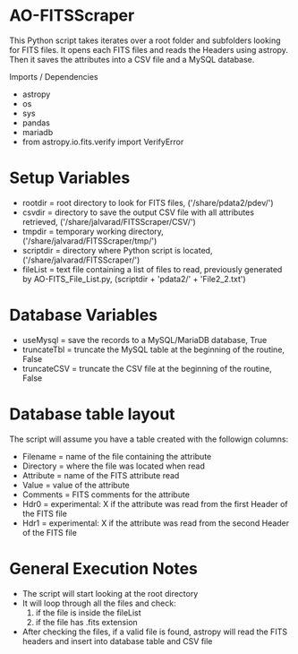 # AO-FITSScraper
This Python script takes iterates over a root folder and subfolders looking for FITS files. It opens each FITS files and reads the Headers using astropy. Then it saves the attributes into a CSV file and a MySQL database.

Imports / Dependencies
- astropy
- os
- sys
- pandas
- mariadb
- from astropy.io.fits.verify import VerifyError

# Setup Variables

- rootdir = root directory to look for FITS files, ('/share/pdata2/pdev/')
- csvdir = directory to save the output CSV file with all attributes retrieved, ('/share/jalvarad/FITSScraper/CSV/')
- tmpdir = temporary working directory, ('/share/jalvarad/FITSScraper/tmp/')
- scriptdir = directory where Python script is located, ('/share/jalvarad/FITSScraper/')
- fileList = text file containing a list of files to read, previously generated by AO-FITS_File_List.py, (scriptdir + 'pdata2/' + 'File2_2.txt')

# Database Variables
- useMysql = save the records to a MySQL/MariaDB database, True
- truncateTbl = truncate the MySQL table at the beginning of the routine, False
- truncateCSV = truncate the CSV file at the beginning of the routine, False

# Database table layout
The script will assume you have a table created with the followign columns:
- Filename = name of the file containing the attribute
- Directory = where the file was located when read
- Attribute = name of the FITS attribute read
- Value = value of the attribute
- Comments = FITS comments for the attribute
- Hdr0 = experimental: X if the attribute was read from the first Header of the FITS file
- Hdr1 = experimental: X if the attribute was read from the second Header of the FITS file

# General Execution Notes
- The script will start looking at the root directory
- It will loop through all the files and check:
  1. if the file is inside the fileList
  2. if the file has .fits extension
- After checking the files, if a valid file is found, astropy will read the FITS headers and insert into database table and CSV file
